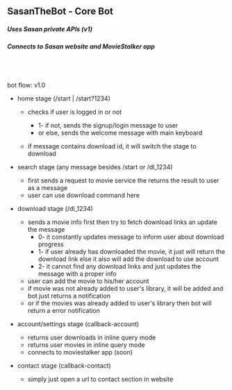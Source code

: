 ## SasanTheBot - Core Bot
##### Uses Sasan private APIs (v1)
##### Connects to Sasan website and MovieStalker app

<br>
<br>

bot flow: v1.0
- home stage (/start | /start?1234)
  - checks if user is logged in or not 

    - 1- if not, sends the signup/login message to user
    - or else, sends the welcome message with main keyboard
    
  - if message contains download id, it will switch the stage to download
  

- search stage (any message besides /start or /dl_1234)
  - first sends a request to movie service the returns the result to user as a message
  - user can use download command here


- download stage (/dl_1234)
  - sends a movie info first then try to fetch download links an update the message 
    - 0- it constantly updates message to inform user about download progress 
    - 1- if user already has downloaded the movie, it just will return the download link else it also will add the download to use account 
    - 2- it cannot find any download links and just updates the message with a proper info
  - user can add the movie to his/her account
  - if movie was not already added to user's library, it will be added and bot just returns a notification
  - or if the movies was already added to user's library then bot will return a error notification


- account/settings stage (callback-account)
  - returns user downloads in inline query mode
  - returns user movies in inline query mode
  - connects to moviestalker app (soon)


- contact stage (callback-contact)
  - simply just open a url to contact section in website